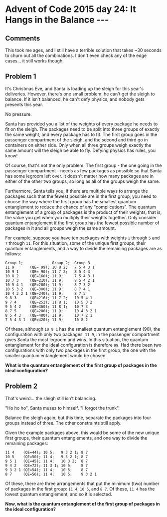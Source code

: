 # Advent of Code 2015 day 24: It Hangs in the Balance ---

## Comments

This took me ages, and I still have a terrible solution that takes ~30 seconds to churn out
all the combinations. I don't even check any of the edge cases... it still works though.

## Problem 1

It's Christmas Eve, and Santa is loading up the sleigh for this year's deliveries. However, there's one small problem: he can't get the sleigh to balance. If it isn't balanced, he can't defy physics, and nobody gets presents this year.

No pressure.

Santa has provided you a list of the weights of every package he needs to fit on the sleigh. The packages need to be split into three groups of exactly the same weight, and every package has to fit. The first group goes in the passenger compartment of the sleigh, and the second and third go in containers on either side. Only when all three groups weigh exactly the same amount will the sleigh be able to fly. Defying physics has rules, you know!

Of course, that's not the only problem. The first group - the one going in the passenger compartment - needs as few packages as possible so that Santa has some legroom left over. It doesn't matter how many packages are in either of the other two groups, so long as all of the groups weigh the same.

Furthermore, Santa tells you, if there are multiple ways to arrange the packages such that the fewest possible are in the first group, you need to choose the way where the first group has the smallest quantum entanglement to reduce the chance of any "complications". The quantum entanglement of a group of packages is the product of their weights, that is, the value you get when you multiply their weights together. Only consider quantum entanglement if the first group has the fewest possible number of packages in it and all groups weigh the same amount.

For example, suppose you have ten packages with weights `1` through `5` and `7` through `11`. For this situation, some of the unique first groups, their quantum entanglements, and a way to divide the remaining packages are as follows:

```
Group 1;             Group 2;  Group 3
11 9       (QE= 99); 10 8 2;   7 5 4 3 1
10 9 1     (QE= 90); 11 7 2;   8 5 4 3
10 8 2     (QE=160); 11 9;     7 5 4 3 1
10 7 3     (QE=210); 11 9;     8 5 4 2 1
10 5 4 1   (QE=200); 11 9;     8 7 3 2
10 5 3 2   (QE=300); 11 9;     8 7 4 1
10 4 3 2 1 (QE=240); 11 9;     8 7 5
9 8 3      (QE=216); 11 7 2;   10 5 4 1
9 7 4      (QE=252); 11 8 1;   10 5 3 2
9 5 4 2    (QE=360); 11 8 1;   10 7 3
8 7 5      (QE=280); 11 9;     10 4 3 2 1
8 5 4 3    (QE=480); 11 9;     10 7 2 1
7 5 4 3 1  (QE=420); 11 9;     10 8 2
```

Of these, although `10 9 1` has the smallest quantum entanglement (90), the configuration with only two packages, `11 9`, in the passenger compartment gives Santa the most legroom and wins. In this situation, the quantum entanglement for the ideal configuration is therefore `99`. Had there been two configurations with only two packages in the first group, the one with the smaller quantum entanglement would be chosen.

**What is the quantum entanglement of the first group of packages in the ideal configuration?**

## Problem 2

That's weird... the sleigh still isn't balancing.

"Ho ho ho", Santa muses to himself. "I forgot the trunk".

Balance the sleigh again, but this time, separate the packages into four groups instead of three. The other constraints still apply.

Given the example packages above, this would be some of the new unique first groups, their quantum entanglements, and one way to divide the remaining packages:

```
11 4    (QE=44); 10 5;   9 3 2 1; 8 7
10 5    (QE=50); 11 4;   9 3 2 1; 8 7
9 5 1   (QE=45); 11 4;   10 3 2;  8 7
9 4 2   (QE=72); 11 3 1; 10 5;    8 7
9 3 2 1 (QE=54); 11 4;   10 5;    8 7
8 7     (QE=56); 11 4;   10 5;    9 3 2 1
```

Of these, there are three arrangements that put the minimum (two) number of packages in the first group: `11 4`, `10 5`, and `8 7`. Of these, `11 4` has the lowest quantum entanglement, and so it is selected.

**Now, what is the quantum entanglement of the first group of packages in the ideal configuration?**
